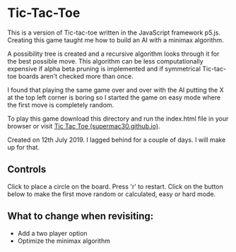 # Tic-Tac-Toe
This is a version of Tic-tac-toe written in the JavaScript framework p5.js. Creating this game taught me how to build an AI with a 
minimax algorithm.

A possibility tree is created and a recursive algorithm looks through it for the best possible move. This algorithm can be less 
computationally expensive if alpha beta pruning is implemented and if symmetrical Tic-tac-toe boards aren't checked more than once.

I found that playing the same game over and over with the AI putting the X at the top left corner is boring so I started the game on easy 
mode where the first move is completely random.

To play this game download this directory and run the index.html file in your browser or visit [Tic Tac Toe (supermac30.github.io)](https://supermac30.github.io/Games/TicTacToe/Tictactoe.html).

Created on 12th July 2019. I lagged behind for a couple of days. I will make up for that.

## Controls
Click to place a circle on the board. Press 'r' to restart. Click on the button below to make the first move random or calculated, easy or hard mode.

## What to change when revisiting:
- Add a two player option
- Optimize the minimax algorithm
